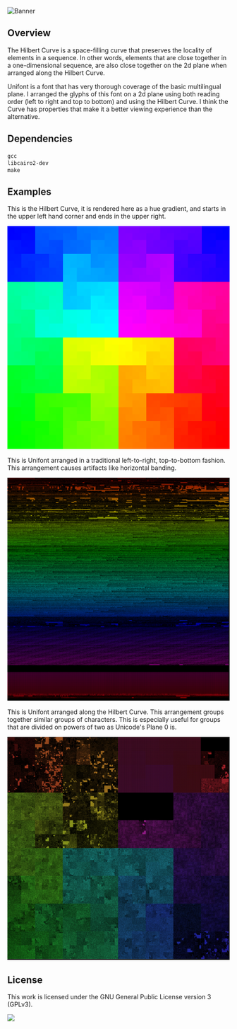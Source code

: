 ![Banner](https://s-christy.com/status-banner-service/hexdump-colorful/banner-slim.svg)

## Overview

The Hilbert Curve is a space-filling curve that preserves the locality of
elements in a sequence. In other words, elements that are close together in a
one-dimensional sequence, are also close together on the 2d plane when arranged
along the Hilbert Curve.

Unifont is a font that has very thorough coverage of the basic multilingual
plane. I arranged the glyphs of this font on a 2d plane using both reading
order (left to right and top to bottom) and using the Hilbert Curve. I think
the Curve has properties that make it a better viewing experience than the
alternative.

## Dependencies

```
gcc
libcairo2-dev
make
```

## Examples

This is the Hilbert Curve, it is rendered here as a hue gradient, and starts in
the upper left hand corner and ends in the upper right.

![The Hilbert Curve](https://github.com/samchristywork/hilbert-unifont/blob/main/examples/hilbert_curve.png)

This is Unifont arranged in a traditional left-to-right, top-to-bottom fashion.
This arrangement causes artifacts like horizontal banding.

![Unifont in a linear arrangement](https://github.com/samchristywork/hilbert-unifont/blob/main/examples/linear_unifont.png)

This is Unifont arranged along the Hilbert Curve. This arrangement groups
together similar groups of characters. This is especially useful for groups that
are divided on powers of two as Unicode's Plane 0 is.

![Unifont arranged on the Hilbert Curve](https://github.com/samchristywork/hilbert-unifont/blob/main/examples/hilbert_unifont.png)

## License

This work is licensed under the GNU General Public License version 3 (GPLv3).

[<img src="https://s-christy.com/status-banner-service/GPLv3_Logo.svg" width="150" />](https://www.gnu.org/licenses/gpl-3.0.en.html)
